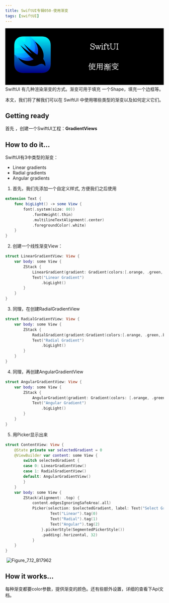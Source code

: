 ```yaml
---
title: SwiftUI专辑050-使用渐变
tags: [swiftUI]
---
```

![headerimg](./Header.png)
SwiftUI 有几种渲染渐变的方式。渐变可用于填充 一个Shape，填充一个边框等。

本文，我们将了解我们可以在 SwiftUI 中使用哪些类型的渐变以及如何定义它们。
<!--truncate-->
## Getting ready

首先 ，创建一个SwiftUI工程：**GradientViews**

## How to do it…

SwiftUI有3中类型的渐变：

- Linear gradients
- Radial gradients
- Angular gradients

1. 首先，我们先添加一个自定义样式, 方便我们之后使用
```swift
extension Text {
    func bigLight() -> some View {
        font(.system(size: 80))
            .fontWeight(.thin)
            .multilineTextAlignment(.center)
            .foregroundColor(.white)
    }
}
```

2. 创建一个线性渐变View：
```swift
struct LinearGradientView: View {
    var body: some View {
        ZStack {
            LinearGradient(gradient: Gradient(colors:[.orange, .green, .blue, .black]), startPoint: .topLeading, endPoint: .bottomTrailing)
            Text("Linear Gradient")
                .bigLight()
        }
    }
}
```

3. 同理，在创建RadialGradientView
```swift
struct RadialGradientView: View {
    var body: some View {
        ZStack {
            RadialGradient(gradient:Gradient(colors:[.orange, .green,.blue, .black]), center: .center, startRadius: 20, endRadius: 500)
            Text("Radial Gradient")
                .bigLight()
        }
    }
}
```

4. 同理，再创建AngularGradientView
```swift
struct AngularGradientView: View {
    var body: some View {
        ZStack {
            AngularGradient(gradient: Gradient(colors: [.orange, .green,.blue, .black,.black, .blue,.green, .orange]),center: .center)
            Text("Angular Gradient")
                .bigLight()
        }
    }
}
```

5. 用Picker显示出来
```swift
struct ContentView: View {
    @State private var selectedGradient = 0
    @ViewBuilder var content: some View {
        switch selectedGradient {
        case 0: LinearGradientView()
        case 1: RadialGradientView()
        default: AngularGradientView()
        }
    }
    var body: some View {
        ZStack(alignment: .top) {
            content.edgesIgnoringSafeArea(.all)
            Picker(selection: $selectedGradient, label: Text("Select Gradient")) {
                    Text("Linear").tag(0)
                    Text("Radial").tag(1)
                    Text("Angular").tag(2)
                }.pickerStyle(SegmentedPickerStyle())
                .padding(.horizontal, 32)
            }
    }
}
```

​	![Figure_7.12_B17962](https://tva1.sinaimg.cn/large/008i3skNly1gy4e9kwec7j309q06ijrr.jpg)

## How it works…

每种渐变都要color参数，提供渐变的颜色。还有些额外设置，详细的查看下Api文档。